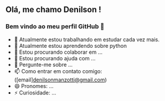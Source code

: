 ## Olá, me chamo Denilson ! 
### Bem vindo ao meu perfil GitHub 👋

- 🔭 Atualmente estou trabalhando em estudar cada vez mais.
- 🌱 Atualmente estou aprendendo sobre python
- 👯 Estou procurando colaborar em ...
- 🤔 Estou procurando ajuda com ...
- 💬 Pergunte-me sobre ...
- 📫 Como entrar em contato comigo: ([email]denilsonmanzotti@gmail.com)
- 😄 Pronomes: ...
- ⚡ Curiosidade: ...
